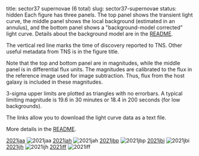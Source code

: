 title: sector37 supernovae (6 total)
slug: sector37-supernovae
status: hidden
  Each figure has three panels.  The top panel shows the transient light curve, the middle panel shows the local background (estimated in an annulus), and the bottom panel shows a "background-model corrected" light curve. Details about the background model are in the [README]({filename}../README/README.md). 
 
 The vertical red line marks the time of discovery reported to TNS. Other useful metadata from TNS is in the figure title.

 Note that the top and bottom panel are in magnitudes, while the middle panel is in differential flux units. The magnitudes are calibrated to the flux in the reference image used for image subtraction. Thus, flux from the host galaxy is included in these magnitudes. 

  3-sigma upper limits are plotted as triangles with no errorbars. A typical limiting magnitude is 19.6 in 30 minutes or 18.4 in 200 seconds (for low backgrounds).

The links allow you to download the light curve data as a text file. 

More details in the [README]({filename}../README/README.md).


[2021jaa]({static}../..//light_curves/sector37/lc_2021jaa_cleaned)
![2021jaa]({static}../../images/sector37/lc_2021jaa_cleaned.png)
[2021jah]({static}../..//light_curves/sector37/lc_2021jah_cleaned)
![2021jah]({static}../../images/sector37/lc_2021jah_cleaned.png)
[2021jbp]({static}../..//light_curves/sector37/lc_2021jbp_cleaned)
![2021jbp]({static}../../images/sector37/lc_2021jbp_cleaned.png)
[2021jbi]({static}../..//light_curves/sector37/lc_2021jbi_cleaned)
![2021jbi]({static}../../images/sector37/lc_2021jbi_cleaned.png)
[2021ijh]({static}../..//light_curves/sector37/lc_2021ijh_cleaned)
![2021ijh]({static}../../images/sector37/lc_2021ijh_cleaned.png)
[2021iff]({static}../..//light_curves/sector37/lc_2021iff_cleaned)
![2021iff]({static}../../images/sector37/lc_2021iff_cleaned.png)
